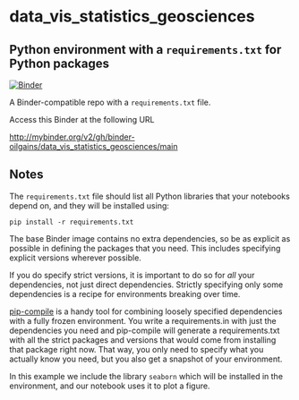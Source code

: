 # data_vis_statistics_geosciences

## Python environment with a `requirements.txt` for Python packages



[![Binder](http://mybinder.org/badge_logo.svg)](http://mybinder.org/v2/gh/binder-oilgains/data_vis_statistics_geosciences/main)

A Binder-compatible repo with a `requirements.txt` file.

Access this Binder at the following URL

http://mybinder.org/v2/gh/binder-oilgains/data_vis_statistics_geosciences/main

## Notes
The `requirements.txt` file should list all Python libraries that your notebooks depend on, and they will be installed using:

```
pip install -r requirements.txt
```

The base Binder image contains no extra dependencies, so be as explicit as possible in defining the packages that you need. This includes specifying explicit versions wherever possible.

If you do specify strict versions, it is important to do so for *all*
your dependencies, not just direct dependencies.
Strictly specifying only some dependencies is a recipe for environments
breaking over time.

[pip-compile](https://github.com/jazzband/pip-tools/) is a handy
tool for combining loosely specified dependencies with a fully frozen environment.
You write a requirements.in with just the dependencies you need
and pip-compile will generate a requirements.txt with all the strict packages and versions that would come from installing that package right now.
That way, you only need to specify what you actually know you need,
but you also get a snapshot of your environment.

In this example we include the library `seaborn` which will be installed in
the environment, and our notebook uses it to plot a figure.
